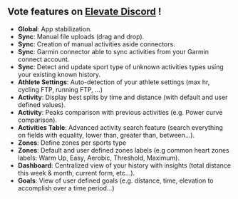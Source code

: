 ## Vote features on [Elevate Discord](https://thomaschampagne.github.io/elevate/#/discord) !

- **Global**: App stabilization.
- **Sync**: Manual file uploads (drag and drop).
- **Sync**: Creation of manual activities aside connectors.
- **Sync**: Garmin connector able to sync activities from your Garmin connect account.
- **Sync**: Detect and update sport type of unknown activities types using your existing known history.
- **Athlete Settings**: Auto-detection of your athlete settings (max hr, cycling FTP, running FTP, ...)
- **Activity**: Display best splits by time and distance (with default and user defined values).
- **Activity**: Peaks comparison with previous activities (e.g. Power curve comparison).
- **Activities Table**: Advanced activity search feature (search everything on fields with equality, lower than, greater than, between...).
- **Zones**: Define zones per sports type
- **Zones**: Default and user defined zones labels (e.g common heart zones labels: Warm Up, Easy, Aerobic, Threshold, Maximum).
- **Dashboard**: Centralized view of your history with insights (total distance this week & month, current form, etc...).
- **Goals**: View of user defined goals (e.g. distance, time, elevation to accomplish over a time period...)
